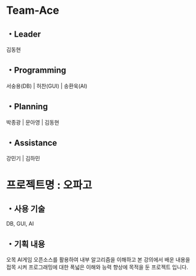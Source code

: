 # Team-Ace

## ・Leader
김동현

## ・Programming
서숭용(DB) | 허찬(GUI) | 송환욱(AI)

## ・Planning
박종광 | 문아영 | 김동현

## ・Assistance
강민기 | 김하민

# 프로젝트명 : 오파고
## ・사용 기술
DB, GUI, AI

## ・기획 내용
오목 AI게임 오픈소스를 활용하여 내부 알고리즘을 이해하고 본 강의에서 배운 내용을 접목 시켜 프로그래밍에 대한 폭넓은 이해와 능력 향상에 목적을 둔 프로젝트 입니다.
